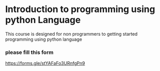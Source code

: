# Introduction to programming using python Language
This course is designed for non programmers to getting started programming
using python language

### please fill this form
https://forms.gle/stYAFaFo3URnfgPn9
